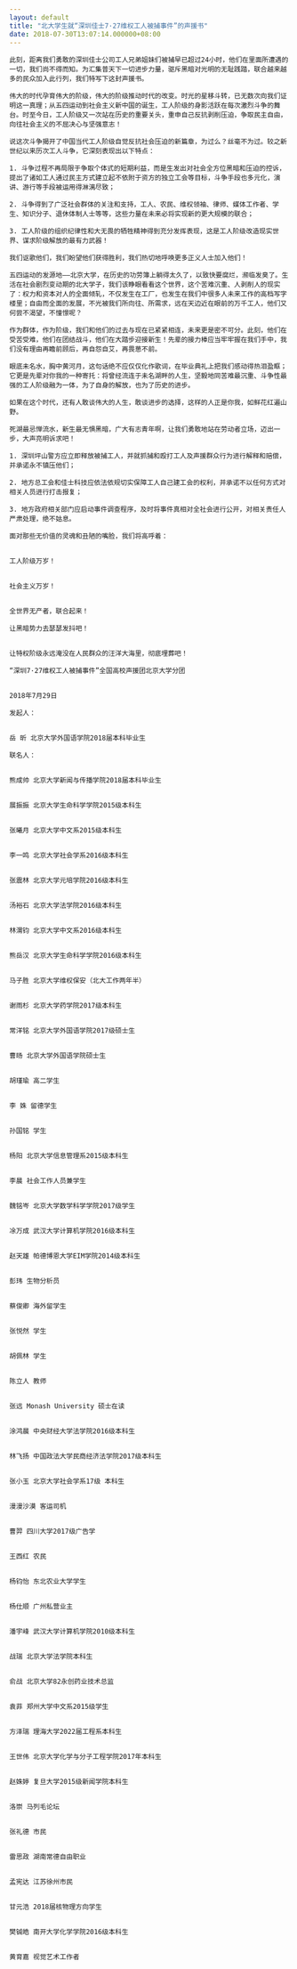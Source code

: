 ```yaml
---
layout: default
title: "北大学生就“深圳佳士7·27维权工人被捕事件”的声援书"
date: 2018-07-30T13:07:14.000000+08:00
---
```


    此刻，距离我们勇敢的深圳佳士公司工人兄弟姐妹们被捕早已超过24小时，他们在里面所遭遇的一切，我们尚不得而知。为汇集普天下一切进步力量，驱斥黑暗对光明的无耻践踏，联合越来越多的民众加入此行列，我们特写下这封声援书。

    伟大的时代孕育伟大的阶级，伟大的阶级推动时代的改变。时光的星移斗转，已无数次向我们证明这一真理；从五四运动到社会主义新中国的诞生，工人阶级的身影活跃在每次激烈斗争的舞台。时至今日，工人阶级又一次站在历史的重要关头，重申自己反抗剥削压迫，争取民主自由，向往社会主义的不屈决心与坚强意志！

    说这次斗争揭开了中国当代工人阶级自觉反抗社会压迫的新篇章，为过么？丝毫不为过。较之新世纪以来历次工人斗争，它深刻表现出以下特点：

    1. 斗争过程不再局限于争取个体式的短期利益，而是生发出对社会全方位黑暗和压迫的控诉，提出了诸如工人通过民主方式建立起不依附于资方的独立工会等目标，斗争手段也多元化，演讲、游行等手段被运用得淋漓尽致；

    2. 斗争得到了广泛社会群体的关注和支持，工人、农民、维权领袖、律师、媒体工作者、学生、知识分子、退休体制人士等等，这些力量在未来必将实现新的更大规模的联合；

    3. 工人阶级的组织纪律性和大无畏的牺牲精神得到充分发挥表现，这是工人阶级改造现实世界、谋求阶级解放的最有力武器！

    我们讴歌他们，我们盼望他们获得胜利，我们热切地呼唤更多正义人士加入他们！

    五四运动的发源地——北京大学，在历史的功劳簿上躺得太久了，以致快要腐烂，濒临发臭了。生活在社会剧烈变动期的北大学子，我们该睁眼看看这个世界，这个苦难沉重、人剥削人的现实了：权力和资本对人的全面倾轧，不仅发生在工厂，也发生在我们中很多人未来工作的高档写字楼里；自由而全面的发展，不光被我们所向往、所需求，远在天边近在眼前的万千工人，他们又何尝不渴望，不憧憬呢？

    作为群体，作为阶级，我们和他们的过去与现在已紧紧相连，未来更是密不可分。此刻，他们在受苦受难，他们在团结战斗，他们在大踏步迎接新生！先辈的接力棒应当牢牢握在我们手中，我们没有理由再瞻前顾后，再自怨自艾，再畏葸不前。

    眼底未名水，胸中黄河月，这句话绝不应仅仅化作歌词，在毕业典礼上把我们感动得热泪盈眶；它更是先辈对你我的一种寄托：将曾经流连于未名湖畔的人生，坚毅地同苦难最沉重、斗争性最强的工人阶级融为一体，为了自身的解放，也为了历史的进步。

    如果在这个时代，还有人敢谈伟大的人生，敢谈进步的选择，这样的人正是你我，如鲜花红遍山野。

    死湖最忌惮流水，新生最无惧黑暗，广大有志青年啊，让我们勇敢地站在劳动者立场，迈出一步，大声亮明诉求吧！

    1. 深圳坪山警方应立即释放被捕工人，并就抓捕和殴打工人及声援群众行为进行解释和赔偿，并承诺永不镇压他们；

    2. 地方总工会和佳士科技应依法依规切实保障工人自己建工会的权利，并承诺不以任何方式对相关人员进行打击报复；

    3. 地方政府相关部门应启动事件调查程序，及时将事件真相对全社会进行公开，对相关责任人严肃处理，绝不姑息。

    面对那些无价值的灵魂和丑陋的嘴脸，我们将高呼着：


    工人阶级万岁！


    社会主义万岁！


    全世界无产者，联合起来！

    让黑暗势力去瑟瑟发抖吧！


    让特权阶级永远淹没在人民群众的汪洋大海里，彻底埋葬吧！

    “深圳7·27维权工人被捕事件”全国高校声援团北京大学分团


    2018年7月29日

    发起人：


    岳 昕 北京大学外国语学院2018届本科毕业生

    联名人：


    熊成帅 北京大学新闻与传播学院2018届本科毕业生


    展振振 北京大学生命科学学院2015级本科生


    张曦月 北京大学中文系2015级本科生


    李一鸣 北京大学社会学系2016级本科生


    张震林 北京大学元培学院2016级本科生


    汤裕石 北京大学法学院2016级本科生


    林渭钧 北京大学中文系2016级本科生


    熊岳汉 北京大学生命科学学院2016级本科生


    马子胜 北京大学维权保安（北大工作两年半）


    谢雨杉 北京大学药学院2017级本科生


    常洋铭 北京大学外国语学院2017级硕士生


    曹旸 北京大学外国语学院硕士生


    胡瑾瑜 高二学生


    李 姝 留德学生


    孙国铭 学生


    杨阳 北京大学信息管理系2015级本科生


    李晨 社会工作人员兼学生


    魏铭岑 北京大学数学科学学院2017级学生


    凃万成 武汉大学计算机学院2016级本科生


    赵天雄 帕德博恩大学EIM学院2014级本科生


    彭玮 生物分析员


    蔡俊卿 海外留学生


    张悦然 学生


    胡佩林 学生


    陈立人 教师


    张远 Monash University 硕士在读


    涂鸿晨 中央财经大学法学院2016级本科生


    林飞扬 中国政法大学民商经济法学院2017级本科生


    张小玉 北京大学社会学系17级 本科生


    漫漫沙漠 客运司机


    曹羿 四川大学2017级广告学


    王西红 农民


    杨钧怡 东北农业大学学生


    杨仕顺 广州私营业主


    潘宇峰 武汉大学计算机学院2010级本科生


    战瑞 北京大学法学院本科生


    俞战 北京大学82永创药业技术总监


    袁菲 郑州大学中文系2015级学生


    方泽瑞 理海大学2022届工程系本科生


    王世伟 北京大学化学与分子工程学院2017年本科生


    赵姝婷 复旦大学2015级新闻学院本科生


    洛崇 马列毛论坛


    张礼德 市民


    雷思政 湖南常德自由职业


    孟宪达 江苏徐州市民


    甘元浩 2018届核物理方向学生


    樊铖皓 南开大学化学学院2016级本科生


    黄育嘉 视觉艺术工作者

